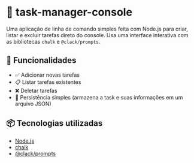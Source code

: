 # 📝 task-manager-console

Uma aplicação de linha de comando simples feita com Node.js para criar, listar e excluir tarefas direto do console. Usa uma interface interativa com as bibliotecas `chalk` e `@clack/prompts`.

## 🚀 Funcionalidades

- ✅ Adicionar novas tarefas
- 📋 Listar tarefas existentes
- ❌ Deletar tarefas
- 💾 Persistência simples (armazena a task e suas informações em um arquivo JSON)

## 📦 Tecnologias utilizadas

- [Node.js](https://nodejs.org/)
- [chalk](https://www.npmjs.com/package/chalk)
- [@clack/prompts](https://www.npmjs.com/package/@clack/prompts)
